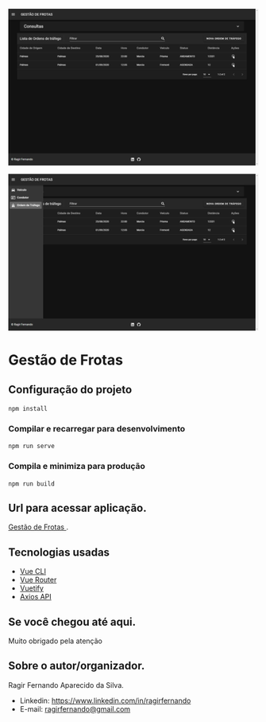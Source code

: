 ![alt text](https://raw.githubusercontent.com/ragirfernando/front-end-ordem-trafego/master/src/imagens/listaOrdensTrafego.png)

![alt text](https://raw.githubusercontent.com/ragirfernando/front-end-ordem-trafego/master/src/imagens/menuLateral.png)


# Gestão de Frotas

## Configuração do projeto
```
npm install
```

### Compilar e recarregar para desenvolvimento
```
npm run serve
```

### Compila e minimiza para produção
```
npm run build
```

## Url para acessar aplicação.
[Gestão de Frotas ](https://ordem-trafego.netlify.app/).

## Tecnologias usadas
* [Vue CLI](https://cli.vuejs.org/config/)
* [Vue Router](https://router.vuejs.org/)
* [Vuetify](https://vuetifyjs.com/en/)
* [Axios API](https://github.com/axios/axios)

## Se você chegou até aqui.
Muito obrigado pela atenção

## Sobre o autor/organizador.
Ragir Fernando Aparecido da Silva.

* Linkedin: https://www.linkedin.com/in/ragirfernando
* E-mail: ragirfernando@gmail.com
